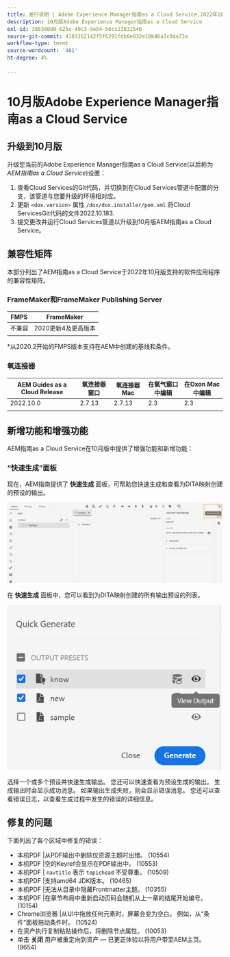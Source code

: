 ```yaml
---
title: 发行说明 | Adobe Experience Manager指南as a Cloud Service,2022年10月版
description: 10月版Adobe Experience Manager指南as a Cloud Service
exl-id: 38638080-625c-49c3-9e54-56cc23831546
source-git-commit: 4183162142f5f6291fdb6e832e10b46a3c0da73a
workflow-type: tm+mt
source-wordcount: '481'
ht-degree: 4%

---
```


# 10月版Adobe Experience Manager指南as a Cloud Service

## 升级到10月版

升级您当前的Adobe Experience Manager指南as a Cloud Service(以后称为 *AEM指南as a Cloud Service*)设置：
1. 查看Cloud Services的Git代码，并切换到在Cloud Services管道中配置的分支，该管道与您要升级的环境相对应。
2. 更新 `<dox.version>` 属性 `/dox/dox.installer/pom.xml` 将Cloud ServicesGit代码的文件2022.10.183.
3. 提交更改并运行Cloud Services管道以升级到10月版AEM指南as a Cloud Service。

## 兼容性矩阵

本部分列出了AEM指南as a Cloud Service于2022年10月版支持的软件应用程序的兼容性矩阵。

### FrameMaker和FrameMaker Publishing Server

| FMPS | FrameMaker |
| --- | --- |
| 不兼容 | 2020更新4及更高版本 |
|  |  |

*从2020.2开始的FMPS版本支持在AEM中创建的基线和条件。

### 氧连接器

| AEM Guides as a Cloud Release | 氧连接器窗口 | 氧连接器Mac | 在氧气窗口中编辑 | 在Oxon Mac中编辑 |
| --- | --- | --- | --- | --- |
| 2022.10.0 | 2.7.13 | 2.7.13 | 2.3 | 2.3 |
|  |  |  |  |


## 新增功能和增强功能

AEM指南as a Cloud Service在10月版中提供了增强功能和新增功能：


### “快速生成”面板

现在，AEM指南提供了 **快速生成** 面板，可帮助您快速生成和查看为DITA映射创建的预设的输出。

![“快速生成”图标](assets/quick-generate-icon.png)

在 **快速生成** 面板中，您可以看到为DITA映射创建的所有输出预设的列表。

![“快速生成”面板](assets/quick-generate-panel.png)

选择一个或多个预设并快速生成输出。 您还可以快速查看为预设生成的输出。 生成输出时会显示成功消息。 如果输出生成失败，则会显示错误消息。 您还可以查看错误日志，以查看生成过程中发生的错误的详细信息。


## 修复的问题

下面列出了各个区域中修复的错误：

* 本机PDF |从PDF输出中删除仅资源主题时出错。 (10554)
* 本机PDF |空的Keyref会显示在PDF输出中。 (10553)
* 本机PDF | `navtitle` 表示 `topichead` 不受尊重。 (10509)
* 本机PDF |支持amd64 JDK版本。 (10465)
* 本机PDF |无法从目录中隐藏Frontmatter主题。 (10355)
* 本机PDF |在章节布局中重新启动页码会随机从上一章的结尾开始编号。 (10154)
* Chrome浏览器 |从UI中拖放任何元素时，屏幕会变为空白。 例如，从“条件”面板拖动条件时。 (10524)
* 在资产执行复制粘贴操作后，将删除节点属性。 (10053)
* 单击  **关闭** 用户被重定向到资产 — 已更正体验以将用户带至AEM主页。 (9654)
